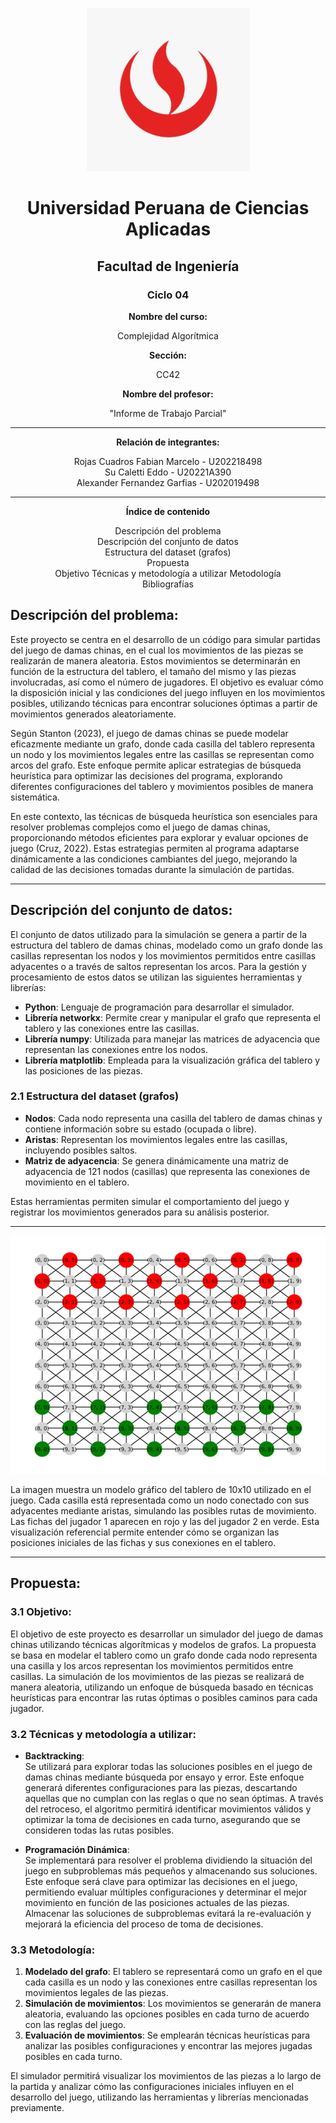 <div align="center">

![Mapa](./LogoUPC.jfif)


# Universidad Peruana de Ciencias Aplicadas

## Facultad de Ingeniería

### **Ciclo 04**



**Nombre del curso:**

Complejidad Algorítmica



**Sección:**

CC42



**Nombre del profesor:**

"Informe de Trabajo Parcial"

---

**Relación de integrantes:**

Rojas Cuadros Fabian Marcelo - U202218498  
Su Caletti Eddo - U20221A390  
Alexander Fernandez Garfias - U202019498

---

**Índice de contenido**

Descripción del problema  
Descripción del conjunto de datos  
   Estructura del dataset (grafos)  
Propuesta  
   Objetivo 
   Técnicas y metodología a utilizar 
   Metodología  
Bibliografías

</div>


## Descripción del problema:

Este proyecto se centra en el desarrollo de un código para simular partidas del juego de damas chinas, en el cual los movimientos de las piezas se realizarán de manera aleatoria. Estos movimientos se determinarán en función de la estructura del tablero, el tamaño del mismo y las piezas involucradas, así como el número de jugadores. El objetivo es evaluar cómo la disposición inicial y las condiciones del juego influyen en los movimientos posibles, utilizando técnicas para encontrar soluciones óptimas a partir de movimientos generados aleatoriamente.

Según Stanton (2023), el juego de damas chinas se puede modelar eficazmente mediante un grafo, donde cada casilla del tablero representa un nodo y los movimientos legales entre las casillas se representan como arcos del grafo. Este enfoque permite aplicar estrategias de búsqueda heurística para optimizar las decisiones del programa, explorando diferentes configuraciones del tablero y movimientos posibles de manera sistemática.

En este contexto, las técnicas de búsqueda heurística son esenciales para resolver problemas complejos como el juego de damas chinas, proporcionando métodos eficientes para explorar y evaluar opciones de juego (Cruz, 2022). Estas estrategias permiten al programa adaptarse dinámicamente a las condiciones cambiantes del juego, mejorando la calidad de las decisiones tomadas durante la simulación de partidas.

---

## Descripción del conjunto de datos:

El conjunto de datos utilizado para la simulación se genera a partir de la estructura del tablero de damas chinas, modelado como un grafo donde las casillas representan los nodos y los movimientos permitidos entre casillas adyacentes o a través de saltos representan los arcos. Para la gestión y procesamiento de estos datos se utilizan las siguientes herramientas y librerías:

- **Python**: Lenguaje de programación para desarrollar el simulador.
- **Librería networkx**: Permite crear y manipular el grafo que representa el tablero y las conexiones entre las casillas.
- **Librería numpy**: Utilizada para manejar las matrices de adyacencia que representan las conexiones entre los nodos.
- **Librería matplotlib**: Empleada para la visualización gráfica del tablero y las posiciones de las piezas.

### 2.1 Estructura del dataset (grafos)

- **Nodos**: Cada nodo representa una casilla del tablero de damas chinas y contiene información sobre su estado (ocupada o libre).
- **Aristas**: Representan los movimientos legales entre las casillas, incluyendo posibles saltos.
- **Matriz de adyacencia**: Se genera dinámicamente una matriz de adyacencia de 121 nodos (casillas) que representa las conexiones de movimiento en el tablero.

Estas herramientas permiten simular el comportamiento del juego y registrar los movimientos generados para su análisis posterior.

---
![Mapa](./Mapa.jfif)


La imagen muestra un modelo gráfico del tablero de 10x10 utilizado en el juego. Cada casilla está representada como un nodo conectado con sus adyacentes mediante aristas, simulando las posibles rutas de movimiento. Las fichas del jugador 1 aparecen en rojo y las del jugador 2 en verde. Esta visualización referencial permite entender cómo se organizan las posiciones iniciales de las fichas y sus conexiones en el tablero.

---

## Propuesta:

### 3.1 Objetivo:

El objetivo de este proyecto es desarrollar un simulador del juego de damas chinas utilizando técnicas algorítmicas y modelos de grafos. La propuesta se basa en modelar el tablero como un grafo donde cada nodo representa una casilla y los arcos representan los movimientos permitidos entre casillas. La simulación de los movimientos de las piezas se realizará de manera aleatoria, utilizando un enfoque de búsqueda basado en técnicas heurísticas para encontrar las rutas óptimas o posibles caminos para cada jugador.

### 3.2 Técnicas y metodología a utilizar:

- **Backtracking**:  
   Se utilizará para explorar todas las soluciones posibles en el juego de damas chinas mediante búsqueda por ensayo y error. Este enfoque generará diferentes configuraciones para las piezas, descartando aquellas que no cumplan con las reglas o que no sean óptimas. A través del retroceso, el algoritmo permitirá identificar movimientos válidos y optimizar la toma de decisiones en cada turno, asegurando que se consideren todas las rutas posibles.

- **Programación Dinámica**:  
   Se implementará para resolver el problema dividiendo la situación del juego en subproblemas más pequeños y almacenando sus soluciones. Este enfoque será clave para optimizar las decisiones en el juego, permitiendo evaluar múltiples configuraciones y determinar el mejor movimiento en función de las posiciones actuales de las piezas. Almacenar las soluciones de subproblemas evitará la re-evaluación y mejorará la eficiencia del proceso de toma de decisiones.

### 3.3 Metodología:

1. **Modelado del grafo**: El tablero se representará como un grafo en el que cada casilla es un nodo y las conexiones entre casillas representan los movimientos legales de las piezas.
2. **Simulación de movimientos**: Los movimientos se generarán de manera aleatoria, evaluando las opciones posibles en cada turno de acuerdo con las reglas del juego.
3. **Evaluación de movimientos**: Se emplearán técnicas heurísticas para analizar las posibles configuraciones y encontrar las mejores jugadas posibles en cada turno.

El simulador permitirá visualizar los movimientos de las piezas a lo largo de la partida y analizar cómo las configuraciones iniciales influyen en el desarrollo del juego, utilizando las herramientas y librerías mencionadas previamente.
